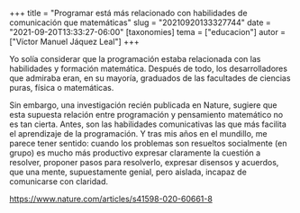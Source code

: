 +++
title = "Programar está más relacionado con habilidades de comunicación que matemáticas"
slug = "20210920133327744"
date = "2021-09-20T13:33:27-06:00"
[taxonomies]
tema = ["educacion"]
autor = ["Víctor Manuel Jáquez Leal"]
+++

Yo solía considerar que la programación estaba relacionada con las
habilidades y formación matemática. Después de todo, los desarrolladores
que admiraba eran, en su mayoría, graduados de las facultades de
ciencias puras, física o matemáticas.

Sin embargo, una investigación recién publicada en Nature, sugiere que
esta supuesta relación entre programación y pensamiento matemático no es
tan cierta. Antes, son las habilidades comunicativas las que más
facilita el aprendizaje de la programación. Y tras mis años en el
mundillo, me parece tener sentido: cuando los problemas son resueltos
socialmente (en grupo) es mucho más productivo expresar claramente la
cuestión a resolver, proponer pasos para resolverlo, expresar disensos y
acuerdos, que una mente, supuestamente genial, pero aislada, incapaz de
comunicarse con claridad.

https://www.nature.com/articles/s41598-020-60661-8
